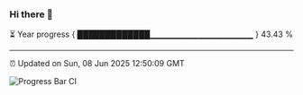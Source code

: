 ### Hi there 👋

⏳ Year progress { █████████████▁▁▁▁▁▁▁▁▁▁▁▁▁▁▁▁▁ } 43.43 %

---

⏰ Updated on Sun, 08 Jun 2025 12:50:09 GMT

![Progress Bar CI](https://github.com/DhruviPatel157/GitHub-Actions-Demo/workflows/Progress%20Bar%20CI/badge.svg)
